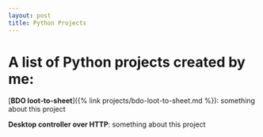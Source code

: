 ```yaml
---
layout: post
title: Python Projects
---
```


# A list of Python projects created by me:

[**BDO loot-to-sheet**]({% link projects/bdo-loot-to-sheet.md %}): something about this project 

**Desktop controller over HTTP**: something about this project